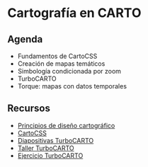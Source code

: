 Cartografía en CARTO
==========================

## Agenda

* Fundamentos de CartoCSS
* Creación de mapas temáticos
* Simbología condicionada por zoom
* TurboCARTO
* Torque: mapas con datos temporales

## Recursos

* [Principios de diseño cartográfico](https://docs.google.com/presentation/d/1LbBIFPEWki58F2yRdbESTKGgm_sjnZRf9VV4odLGPlM/edit?usp=sharing)
* [CartoCSS](https://github.com/CartoDB/cdmx-training/tree/master/03-cartography/resources/cartocss.md)
* [Diapositivas TurboCARTO](https://docs.google.com/a/cartodb.com/presentation/d/1v4IYwOXSfUMwv6_X5pbDPBr5SaHLS6GUaa74HSMG3-8/edit?usp=sharing)
* [Taller TurboCARTO](exercises/TODO)
* [Ejercicio TurboCARTO](exercises/TODO)

